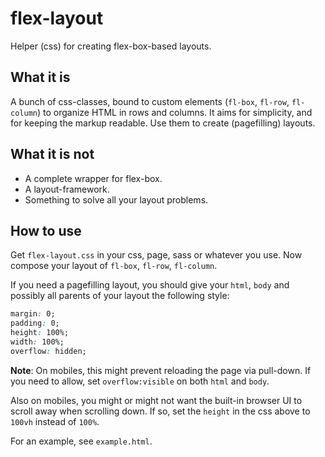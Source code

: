 # flex-layout

Helper (css) for creating flex-box-based layouts.

## What it is

A bunch of css-classes, bound to custom elements (`fl-box`, `fl-row`, `fl-column`) to organize HTML in rows and columns. It aims for simplicity, and for keeping the markup readable. Use them to create (pagefilling) layouts.

## What it is not

- A complete wrapper for flex-box.
- A layout-framework.
- Something to solve all your layout problems.

## How to use

Get `flex-layout.css` in your css, page, sass or whatever you use. Now compose your layout of `fl-box`, `fl-row`, `fl-column`.

If you need a pagefilling layout, you should give your `html`, `body` and possibly all parents of your layout the following style:

```css
margin: 0;
padding: 0;
height: 100%;
width: 100%;
overflow: hidden;
```

**Note**: On mobiles, this might prevent reloading the page via pull-down. If you need to allow, set `overflow:visible` on both `html` and `body`.

Also on mobiles, you might or might not want the built-in browser UI to scroll away when scrolling down. If so, set the `height` in the css above to `100vh` instead of `100%`.

For an example, see `example.html`.
